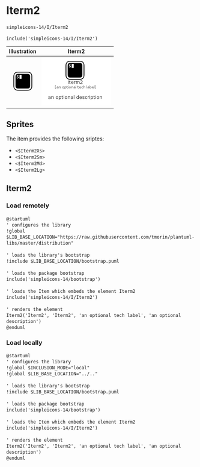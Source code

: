 # Iterm2


```text
simpleicons-14/I/Iterm2
```

```text
include('simpleicons-14/I/Iterm2')
```



| Illustration | Iterm2 |
| :---: | :---: |
| ![illustration for Illustration](../../simpleicons-14/I/Iterm2.png) | ![illustration for Iterm2](../../simpleicons-14/I/Iterm2.Local.png) |



## Sprites
The item provides the following sriptes:

- `<$Iterm2Xs>`
- `<$Iterm2Sm>`
- `<$Iterm2Md>`
- `<$Iterm2Lg>`





## Iterm2

### Load remotely
```plantuml
@startuml
' configures the library
!global $LIB_BASE_LOCATION="https://raw.githubusercontent.com/tmorin/plantuml-libs/master/distribution"

' loads the library's bootstrap
!include $LIB_BASE_LOCATION/bootstrap.puml

' loads the package bootstrap
include('simpleicons-14/bootstrap')

' loads the Item which embeds the element Iterm2
include('simpleicons-14/I/Iterm2')

' renders the element
Iterm2('Iterm2', 'Iterm2', 'an optional tech label', 'an optional description')
@enduml
```

### Load locally
```plantuml
@startuml
' configures the library
!global $INCLUSION_MODE="local"
!global $LIB_BASE_LOCATION="../.."

' loads the library's bootstrap
!include $LIB_BASE_LOCATION/bootstrap.puml

' loads the package bootstrap
include('simpleicons-14/bootstrap')

' loads the Item which embeds the element Iterm2
include('simpleicons-14/I/Iterm2')

' renders the element
Iterm2('Iterm2', 'Iterm2', 'an optional tech label', 'an optional description')
@enduml
```

